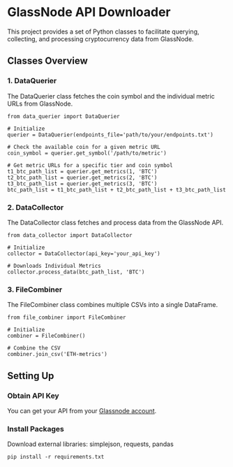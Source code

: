 # GlassNode API Downloader

This project provides a set of Python classes to facilitate querying, collecting, and processing cryptocurrency data from GlassNode.

## Classes Overview

### 1. DataQuerier

The DataQuerier class fetches the coin symbol and the individual metric URLs from GlassNode.
```
from data_querier import DataQuerier

# Initialize 
querier = DataQuerier(endpoints_file='path/to/your/endpoints.txt')

# Check the available coin for a given metric URL
coin_symbol = querier.get_symbol('/path/to/metric')

# Get metric URLs for a specific tier and coin symbol
t1_btc_path_list = querier.get_metrics(1, 'BTC')
t2_btc_path_list = querier.get_metrics(2, 'BTC')
t3_btc_path_list = querier.get_metrics(3, 'BTC')
btc_path_list = t1_btc_path_list + t2_btc_path_list + t3_btc_path_list
```

### 2. DataCollector

The DataCollector class fetches and process data from the GlassNode API.
```
from data_collector import DataCollector

# Initialize
collector = DataCollector(api_key='your_api_key')

# Downloads Individual Metrics
collector.process_data(btc_path_list, 'BTC')
```

### 3. FileCombiner

The FileCombiner class combines multiple CSVs into a single DataFrame.
```
from file_combiner import FileCombiner

# Initialize
combiner = FileCombiner()

# Combine the CSV
combiner.join_csv('ETH-metrics')
```

## Setting Up

### Obtain API Key

You can get your API from your [Glassnode account](https://studio.glassnode.com/settings/api).

### Install Packages
Download external libraries: simplejson, requests, pandas
```
pip install -r requirements.txt
```